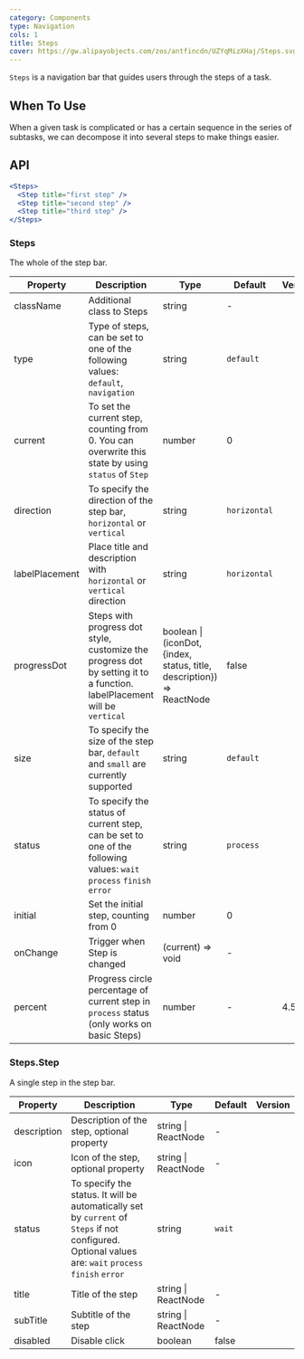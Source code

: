 ```yaml
---
category: Components
type: Navigation
cols: 1
title: Steps
cover: https://gw.alipayobjects.com/zos/antfincdn/UZYqMizXHaj/Steps.svg
---
```


`Steps` is a navigation bar that guides users through the steps of a task.

## When To Use

When a given task is complicated or has a certain sequence in the series of subtasks, we can decompose it into several steps to make things easier.

## API

```jsx
<Steps>
  <Step title="first step" />
  <Step title="second step" />
  <Step title="third step" />
</Steps>
```

### Steps

The whole of the step bar.

| Property | Description | Type | Default | Version |
| --- | --- | --- | --- | --- |
| className | Additional class to Steps | string | - |  |
| type | Type of steps, can be set to one of the following values: `default`, `navigation` | string | `default` |  |
| current | To set the current step, counting from 0. You can overwrite this state by using `status` of `Step` | number | 0 |  |
| direction | To specify the direction of the step bar, `horizontal` or `vertical` | string | `horizontal` |  |
| labelPlacement | Place title and description with `horizontal` or `vertical` direction | string | `horizontal` |  |
| progressDot | Steps with progress dot style, customize the progress dot by setting it to a function. labelPlacement will be `vertical` | boolean \| (iconDot, {index, status, title, description}) => ReactNode | false |  |
| size | To specify the size of the step bar, `default` and `small` are currently supported | string | `default` |  |
| status | To specify the status of current step, can be set to one of the following values: `wait` `process` `finish` `error` | string | `process` |  |
| initial | Set the initial step, counting from 0 | number | 0 |  |
| onChange | Trigger when Step is changed | (current) => void | - |  |
| percent | Progress circle percentage of current step in `process` status (only works on basic Steps) | number | - | 4.5.0 |

### Steps.Step

A single step in the step bar.

| Property | Description | Type | Default | Version |
| --- | --- | --- | --- | --- |
| description | Description of the step, optional property | string \| ReactNode | - |  |
| icon | Icon of the step, optional property | string \| ReactNode | - |  |
| status | To specify the status. It will be automatically set by `current` of `Steps` if not configured. Optional values are: `wait` `process` `finish` `error` | string | `wait` |  |
| title | Title of the step | string \| ReactNode | - |  |
| subTitle | Subtitle of the step | string \| ReactNode | - |  |
| disabled | Disable click | boolean | false |  |
